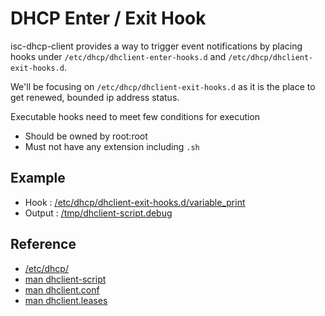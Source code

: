 # DHCP Enter / Exit Hook

isc-dhcp-client provides a way to trigger event notifications by placing hooks under `/etc/dhcp/dhclient-enter-hooks.d` and `/etc/dhcp/dhclient-exit-hooks.d`.

We'll be focusing on `/etc/dhcp/dhclient-exit-hooks.d` as it is the place to get renewed, bounded ip address status.

Executable hooks need to meet few conditions for execution

- Should be owned by root:root
- Must not have any extension including `.sh`

## Example

- Hook : [/etc/dhcp/dhclient-exit-hooks.d/variable_print](variable_print)
- Output : [/tmp/dhclient-script.debug](dhclient-script.debug)

## Reference

- [/etc/dhcp/](etc/dhcp/)
- [man dhclient-script](dhclient-script.man)
- [man dhclient.conf](dhclient.conf.man)
- [man dhclient.leases](dhclient.leases.man)
